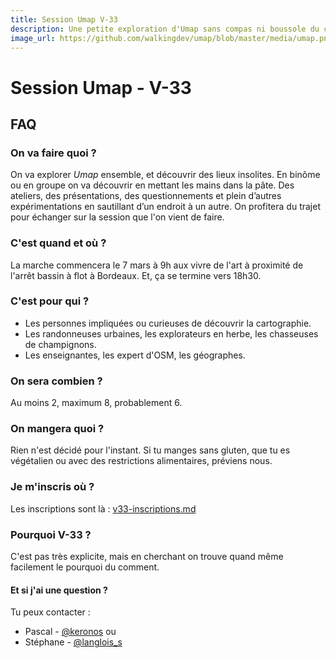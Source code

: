```yaml
---
title: Session Umap V-33
description: Une petite exploration d'Umap sans compas ni boussole du côté de Bordeaux.
image_url: https://github.com/walkingdev/umap/blob/master/media/umap.png?raw=true
---
```


# Session Umap - V-33

## FAQ

### On va faire quoi ?

On va explorer *Umap* ensemble, et découvrir des lieux insolites.
En binôme ou en groupe on va découvrir en mettant les mains dans la pâte. Des ateliers, des présentations, des questionnements et plein d’autres expérimentations en sautillant d’un endroit à  un autre.
On profitera du trajet pour échanger sur la session que l'on vient de faire.

### C'est quand et où ?

La marche commencera le 7 mars à 9h aux vivre de l'art à proximité de l'arrêt bassin à flot à Bordeaux.
Et, ça se termine vers 18h30.

### C'est pour qui ?

- Les personnes impliquées ou curieuses de découvrir la cartographie.
- Les randonneuses urbaines, les explorateurs en herbe, les chasseuses de champignons.
- Les enseignantes, les expert d'OSM, les géographes.

### On sera combien ?

Au moins 2, maximum 8, probablement 6.

### On mangera quoi ?

Rien n'est décidé pour l'instant. Si tu manges sans gluten, que tu es végétalien ou avec des restrictions alimentaires, préviens nous.

### Je m'inscris où ?

Les inscriptions sont là : [v33-inscriptions.md](https://github.com/walkingdev/umap/edit/master/v33-inscriptions.md)

### Pourquoi V-33 ?

C'est pas très explicite, mais en cherchant on trouve quand même facilement le pourquoi du comment.

#### Et si j'ai une question ?

Tu peux contacter :
- Pascal - [@keronos](http://twitter.com/keronos)
ou
- Stéphane - [@langlois_s](http://twitter.com/langlois_s)
